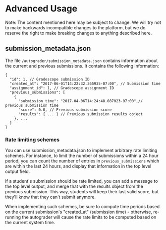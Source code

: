 # Advanced Usage

Note: The content mentioned here may be subject to change. We will try
not to make backwards incompatible changes to the platform, but we do
reserve the right to make breaking changes to anything described here.

## submission_metadata.json

The file `/autograder/submission_metadata.json` contains information
about the current and previous submissions. It contains the following
information:

```
{
  "id": 1, // Gradescope submission ID
  "created_at": "2017-06-01T14:22:32.365935-07:00", // Submission time
  "assignment_id": 1, // Gradescope assignment ID
  "previous_submissions": [
    {
      "submission_time": "2017-04-06T14:24:48.087023-07:00",// previous submission time
      "score": 0.0, // Previous submission score
      "results": { ... } // Previous submission results object
    }, ...
  ]
}
```

### Rate limiting schemes

You can use submission_metadata.json to implement arbitrary rate
limiting schemes. For instance, to limit the number of submissions
within a 24 hour period, you can count the number of entries in
`previous_submissions` which are within the last 24 hours, and display
that information in the top level output field.

If a student's submission should be rate limited, you can add a
message to the top level output, and merge that with the results
object from the previous submission. This way, students will keep
their last valid score, but they'll know that they can't submit
anymore.

When implementing such schemes, be sure to compute time periods based
on the current submission's "created_at" (submission time) -
otherwise, re-running the autograder will cause the rate limits to be
computed based on the current system time.
